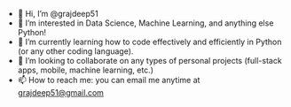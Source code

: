 - 👋 Hi, I’m @grajdeep51
- 👀 I’m interested in Data Science, Machine Learning, and anything else Python!
- 🌱 I’m currently learning how to code effectively and efficiently in Python (or any other coding language).
- 💞️ I’m looking to collaborate on any types of personal projects (full-stack apps, mobile, machine learning, etc.)
- 📫 How to reach me: you can email me anytime at grajdeep51@gmail.com

<!---
grajdeep51/grajdeep51 is a ✨ special ✨ repository because its `README.md` (this file) appears on your GitHub profile.
You can click the Preview link to take a look at your changes.
--->
